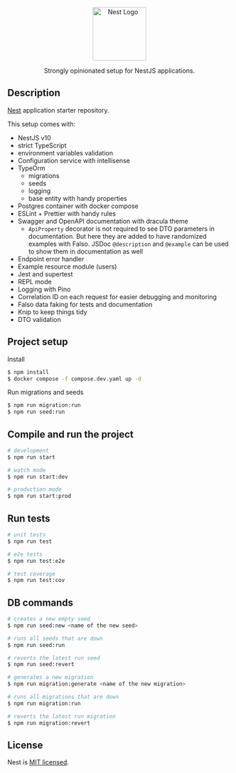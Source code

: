 <p align="center">
  <a href="http://nestjs.com/" target="blank"><img src="https://nestjs.com/img/logo-small.svg" width="120" alt="Nest Logo" /></a>
</p>

  <p align="center">Strongly opinionated setup for NestJS applications.</p>
    <p align="center">

## Description

[Nest](https://github.com/nestjs/nest) application starter repository.

This setup comes with:

- NestJS v10
- strict TypeScript
- environment variables validation
- Configuration service with intellisense
- TypeOrm
  - migrations
  - seeds
  - logging
  - base entity with handy properties
- Postgres container with docker compose
- ESLint + Prettier with handy rules
- Swagger and OpenAPI documentation with dracula theme
  - `ApiProperty` decorator is not required to see DTO parameters in documentation. But here they are added to have randomized examples with Falso. JSDoc `@description` and `@example` can be used to show them in documentation as well
- Endpoint error handler
- Example resource module (users)
- Jest and supertest
- REPL mode
- Logging with Pino
- Correlation ID on each request for easier debugging and monitoring
- Falso data faking for tests and documentation
- Knip to keep things tidy
- DTO validation

## Project setup

Install

```bash
$ npm install
$ docker compose -f compose.dev.yaml up -d
```

Run migrations and seeds

```bash
$ npm run migration:run
$ npm run seed:run
```

## Compile and run the project

```bash
# development
$ npm run start

# watch mode
$ npm run start:dev

# production mode
$ npm run start:prod
```

## Run tests

```bash
# unit tests
$ npm run test

# e2e tests
$ npm run test:e2e

# test coverage
$ npm run test:cov
```

## DB commands

```bash
# creates a new empty seed
$ npm run seed:new <name of the new seed>

# runs all seeds that are down
$ npm run seed:run

# reverts the latest run seed
$ npm run seed:revert

# generates a new migration
$ npm run migration:generate <name of the new migration>

# runs all migrations that are down
$ npm run migration:run

# reverts the latest run migration
$ npm run migration:revert
```

## License

Nest is [MIT licensed](https://github.com/nestjs/nest/blob/master/LICENSE).
